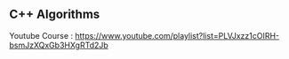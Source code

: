 
## C++ Algorithms

Youtube Course : https://www.youtube.com/playlist?list=PLVJxzz1cOIRH-bsmJzXQxGb3HXgRTd2Jb


